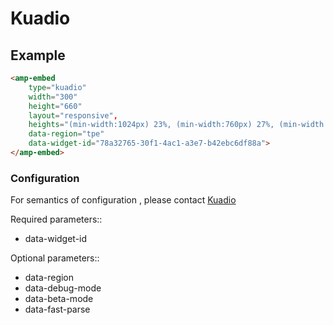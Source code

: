 <!---
Copyright 2018 The AMP HTML Authors. All Rights Reserved.

Licensed under the Apache License, Version 2.0 (the "License");
you may not use this file except in compliance with the License.
You may obtain a copy of the License at

      http://www.apache.org/licenses/LICENSE-2.0

Unless required by applicable law or agreed to in writing, software
distributed under the License is distributed on an "AS-IS" BASIS,
WITHOUT WARRANTIES OR CONDITIONS OF ANY KIND, either express or implied.
See the License for the specific language governing permissions and
limitations under the License.
-->


# Kuadio

## Example

```html
<amp-embed
    type="kuadio"
    width="300"
    height="660"
    layout="responsive",
    heights="(min-width:1024px) 23%, (min-width:760px) 27%, (min-width:480px) 72%, 220%"
    data-region="tpe"
    data-widget-id="78a32765-30f1-4ac1-a3e7-b42ebc6df88a">
</amp-embed>
```

### Configuration

For semantics of configuration , please contact [Kuadio](https://www.tenmax.io/kuadio)

Required parameters::
- data-widget-id

Optional parameters::
- data-region
- data-debug-mode
- data-beta-mode
- data-fast-parse